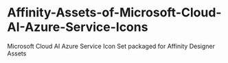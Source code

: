 # Affinity-Assets-of-Microsoft-Cloud-AI-Azure-Service-Icons
Microsoft Cloud AI Azure Service Icon Set packaged for Affinity Designer Assets
